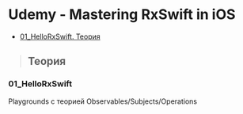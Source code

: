 Udemy - Mastering RxSwift in iOS
=========================

+ [01_HelloRxSwift. Теория](#01_HelloRxSwift)

>## <a name="01_HelloRxSwift"></a> Теория
### 01_HelloRxSwift
Playgrounds с теорией Observables/Subjects/Operations
